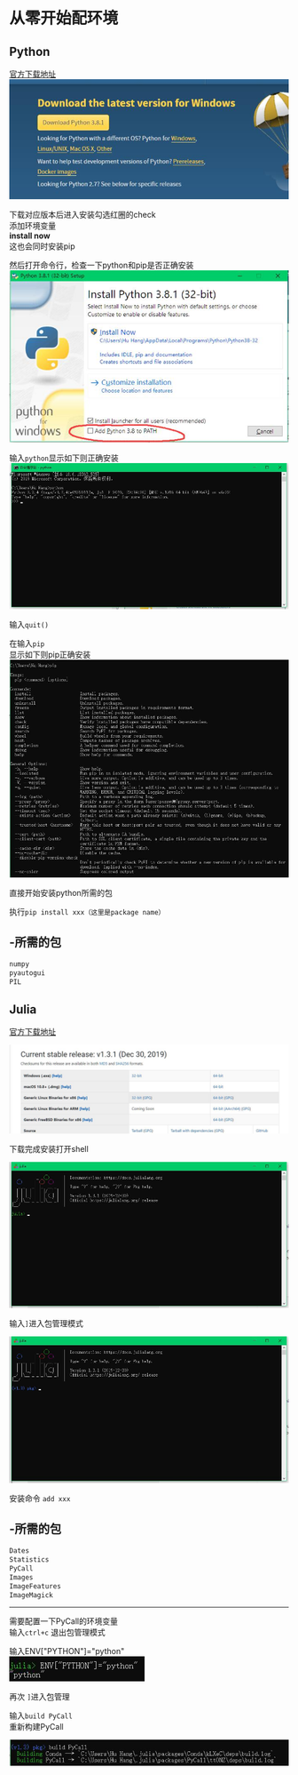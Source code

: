 # 从零开始配环境 #
## Python ##
	
[官方下载地址](https://www.python.org/downloads/ "官方下载地址")
![](doc/img/py1.jpg)

下载对应版本后进入安装勾选红圈的check<br>
添加环境变量<br>
**install now** <br>
这也会同时安装pip

然后打开命令行，检查一下python和pip是否正确安装
![](doc/img/py2.jpg)

输入`python`显示如下则正确安装<br>
![](doc/img/py3.jpg)

输入`quit()`<br>

在输入`pip`<BR>
显示如下则pip正确安装
![](doc/img/py4.jpg)

直接开始安装python所需的包

执行`pip install xxx（这里是package name）`

-所需的包
-
	numpy
	pyautogui
	PIL

## Julia ##
[官方下载地址](https://julialang.org/downloads/ "官方下载地址")

![](doc/img/jl1.jpg)

下载完成安装打开shell<br>

![](doc/img/jl2.jpg)

输入`]`进入包管理模式<br>

![](doc/img/jl3.jpg)

安装命令 `add xxx`<br>

-所需的包
-
	Dates
	Statistics
	PyCall
	Images
	ImageFeatures
	ImageMagick


----------

需要配置一下PyCall的环境变量<br>
输入`ctrl+c`
退出包管理模式

输入ENV["PYTHON"]="python"<br>
![](doc/img/jl4.jpg)

再次 `]`进入包管理

输入`build PyCall`<br>
重新构建PyCall

![](doc/img/jl5.jpg)




	

